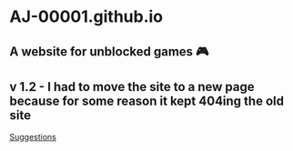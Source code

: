 # AJ-00001.github.io
A website for unblocked games 🎮
----------------------------------
v 1.2 - I had to move the site to a new page because for some reason it kept 404ing the old site
----------------------------------
[Suggestions](https://forms.gle/WWc4viLfkTk6vAfr9)

